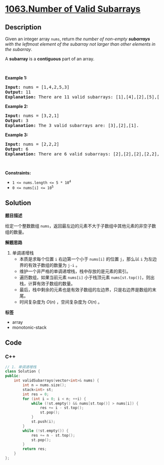 # [1063.Number of Valid Subarrays](https://leetcode.com/problems/number-of-valid-subarrays/description/)

## Description

<p>Given an integer array <code>nums</code>, return <em>the number of non-empty <strong>subarrays</strong> with the leftmost element of the subarray&nbsp;not larger than other elements in the subarray</em>.</p>

<p>A <strong>subarray</strong> is a <strong>contiguous</strong> part of an array.</p>

<p>&nbsp;</p>
<p><strong class="example">Example 1:</strong></p>

<pre>
<strong>Input:</strong> nums = [1,4,2,5,3]
<strong>Output:</strong> 11
<strong>Explanation:</strong> There are 11 valid subarrays: [1],[4],[2],[5],[3],[1,4],[2,5],[1,4,2],[2,5,3],[1,4,2,5],[1,4,2,5,3].
</pre>

<p><strong class="example">Example 2:</strong></p>

<pre>
<strong>Input:</strong> nums = [3,2,1]
<strong>Output:</strong> 3
<strong>Explanation:</strong> The 3 valid subarrays are: [3],[2],[1].
</pre>

<p><strong class="example">Example 3:</strong></p>

<pre>
<strong>Input:</strong> nums = [2,2,2]
<strong>Output:</strong> 6
<strong>Explanation:</strong> There are 6 valid subarrays: [2],[2],[2],[2,2],[2,2],[2,2,2].
</pre>

<p>&nbsp;</p>
<p><strong>Constraints:</strong></p>

<ul>
  <li><code>1 &lt;= nums.length &lt;= 5 * 10<sup>4</sup></code></li>
  <li><code>0 &lt;= nums[i] &lt;= 10<sup>5</sup></code></li>
</ul>

## Solution

**题目描述**

给定一个整数数组 `nums`，返回最左边的元素不大于子数组中其他元素的非空子数组的数量。

**解题思路**

1. 单调递增栈
   - 本质是求每个位置 `i` 右边第一个小于 `nums[i]` 的位置 `j`，那么以 `i` 为左边界的有效子数组的数量为 `j-i` 。
   - 维护一个非严格的单调递增栈，栈中存放的是元素的索引。
   - 遍历数组，如果当前元素 `nums[i]` 小于栈顶元素 `nums[st.top()]`，则出栈，计算有效子数组的数量。
   - 最后，栈中剩余的元素也是有效子数组的左边界，只是右边界是数组的末尾。
   - 时间复杂度为 $O(n)$ ，空间复杂度为 $O(n)$ 。

**标签**

- array
- monotonic-stack

<!-- code start -->
## Code

### C++

```cpp
// 1. 单调递增栈
class Solution {
public:
    int validSubarrays(vector<int>& nums) {
        int n = nums.size();
        stack<int> st;
        int res = 0;
        for (int i = 0; i < n; ++i) {
            while (!st.empty() && nums[st.top()] > nums[i]) {
                res += i - st.top();
                st.pop();
            }
            st.push(i);
        }
        while (!st.empty()) {
            res += n - st.top();
            st.pop();
        }
        return res;
    }
};
```

<!-- code end -->
